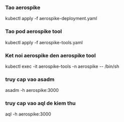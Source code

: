 
### Tao aerospike 
kubectl apply -f aerospike-deployment.yaml

### Tao pod aerospike tool 
kubectl apply -f aerospike-tools.yaml

### Ket noi aerospike den aerospike tool 
kubectl exec -it aerospike-tools -n aerospike -- /bin/sh
### truy cap vao asadm 
asadm -h aerospike:3000
### truy cap vao aql de kiem thu
aql -h aerospike:3000